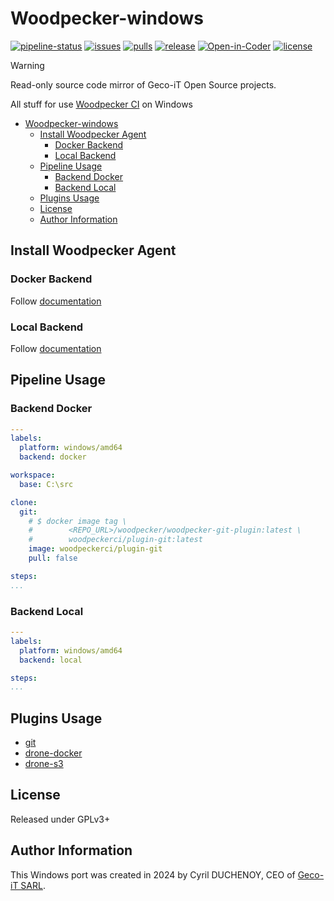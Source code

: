 # Woodpecker-windows

[![pipeline-status](https://ci.geco-it.net/api/badges/woodpecker/woodpecker-windows/status.svg)](https://ci.geco-it.net/repos/woodpecker/woodpecker-windows)
[![issues](https://git.geco-it.net/woodpecker/woodpecker-windows.git/badges/issues/open.svg?logo=forgejo&label=Issues&color=red)](https://git.geco-it.net/woodpecker/woodpecker-windows.git/issues?state=open)
[![pulls](https://git.geco-it.net/woodpecker/woodpecker-windows.git/badges/pulls/open.svg?logo=forgejo&label=Pulls&color=orange)](https://git.geco-it.net/woodpecker/woodpecker-windows.git/pulls?state=open)
[![release](https://git.geco-it.net/woodpecker/woodpecker-windows.git/badges/release.svg?logo=forgejo&label=Release)](https://git.geco-it.net/woodpecker/woodpecker-windows.git/releases)
[![Open-in-Coder](https://img.shields.io/badge/Open_in_Coder-purple?logo=coder)](https://coder.geco-it.net/templates/coder/docker-debian-base/workspace?mode=manual&param.git_repo=git@git.lan.geco-it.net:woodpecker/woodpecker-windows.git)
[![license](https://img.shields.io/badge/License-GPLv3-blue)](./LICENSE)

> [!WARNING]
> Read-only source code mirror of Geco-iT Open Source projects.

All stuff for use [Woodpecker CI](https://woodpecker-ci.org) on Windows

- [Woodpecker-windows](#woodpecker-windows)
  - [Install Woodpecker Agent](#install-woodpecker-agent)
    - [Docker Backend](#docker-backend)
    - [Local Backend](#local-backend)
  - [Pipeline Usage](#pipeline-usage)
    - [Backend Docker](#backend-docker)
    - [Backend Local](#backend-local)
  - [Plugins Usage](#plugins-usage)
  - [License](#license)
  - [Author Information](#author-information)

## Install Woodpecker Agent

### Docker Backend

Follow [documentation](./agent/backend-docker/README.md)

### Local Backend

Follow [documentation](./agent/backend-local/README.md)

## Pipeline Usage

### Backend Docker

```yaml
---
labels:
  platform: windows/amd64
  backend: docker

workspace:
  base: C:\src

clone:
  git:
    # $ docker image tag \
    #        <REPO_URL>/woodpecker/woodpecker-git-plugin:latest \
    #        woodpeckerci/plugin-git:latest
    image: woodpeckerci/plugin-git
    pull: false

steps:
...
```

### Backend Local

```yaml
---
labels:
  platform: windows/amd64
  backend: local

steps:
...
```

## Plugins Usage

- [git](./plugins/plugin-git/README.md)
- [drone-docker](./plugins/plugin-drone-docker/README.md)
- [drone-s3](./plugins/plugin-drone-s3/README.md)

## License

Released under GPLv3+

## Author Information

This Windows port was created in 2024 by Cyril DUCHENOY, CEO of [Geco-iT SARL](https://www.geco-it.fr).
